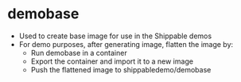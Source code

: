 # demobase

* Used to create base image for use in the Shippable demos
* For demo purposes, after generating image, flatten the image by:
  * Run demobase in a container
  * Export the container and import it to a new image
  * Push the flattened image to shippabledemo/demobase
